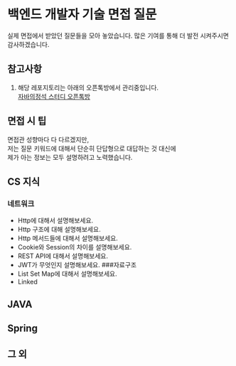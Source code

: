 # 백엔드 개발자 기술 면접 질문
실제 면접에서 받았던 질문들을 모아 놓았습니다.
많은 기여를 통해 더 발전 시켜주시면 감사하겠습니다.<br>

## 참고사항
1. 해당 레포지토리는 아래의 오픈톡방에서 관리중입니다.<br>
[자바의정석 스터디 오픈톡방](https://open.kakao.com/o/gciAWHee)<br>

## 면접 시 팁
면접관 성향마다 다 다르겠지만,<br>
저는 질문 키워드에 대해서 단순히 단답형으로 대답하는 것 대신에<br>
제가 아는 정보는 모두 설명하려고 노력했습니다.<br>

## CS 지식
### 네트워크
* Http에 대해서 설명해보세요.
* Http 구조에 대해 설명해보세요.
* Http 메서드들에 대해서 설명해보세요.
* Cookie와 Session의 차이를 설명해보세요.
* REST API에 대해서 설명해보세요.
* JWT가 무엇인지 설명해보세요.
###자료구조
* List Set Map에 대해서 설명해보세요.
* Linked
## JAVA

## Spring

## 그 외
